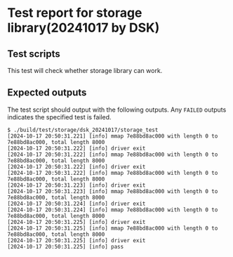 # Test report for storage library(20241017 by DSK)

## Test scripts

This test will check whether storage library can work.

## Expected outputs

The test script should output with the following outputs. Any `FAILED` outputs indicates the specified test is failed.

```
$ ./build/test/storage/dsk_20241017/storage_test 
[2024-10-17 20:50:31.221] [info] mmap 7e88bd8ac000 with length 0 to 7e88bd8ac000, total length 8000
[2024-10-17 20:50:31.222] [info] driver exit
[2024-10-17 20:50:31.222] [info] mmap 7e88bd8ac000 with length 0 to 7e88bd8ac000, total length 8000
[2024-10-17 20:50:31.222] [info] driver exit
[2024-10-17 20:50:31.222] [info] mmap 7e88bd8ac000 with length 0 to 7e88bd8ac000, total length 8000
[2024-10-17 20:50:31.223] [info] driver exit
[2024-10-17 20:50:31.223] [info] mmap 7e88bd8ac000 with length 0 to 7e88bd8ac000, total length 8000
[2024-10-17 20:50:31.224] [info] driver exit
[2024-10-17 20:50:31.224] [info] mmap 7e88bd8ac000 with length 0 to 7e88bd8ac000, total length 8000
[2024-10-17 20:50:31.225] [info] driver exit
[2024-10-17 20:50:31.225] [info] mmap 7e88bd8ac000 with length 0 to 7e88bd8ac000, total length 8000
[2024-10-17 20:50:31.225] [info] driver exit
[2024-10-17 20:50:31.225] [info] pass
```